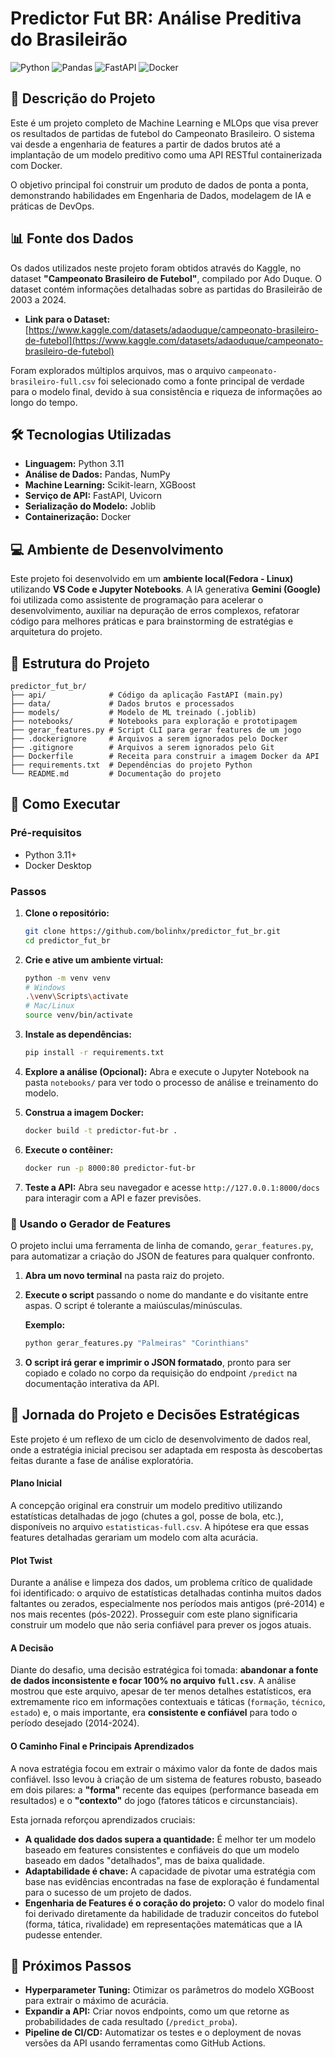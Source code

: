 # Predictor Fut BR: Análise Preditiva do Brasileirão

![Python](https://img.shields.io/badge/Python-3.11-3776AB?style=for-the-badge&logo=python)
![Pandas](https://img.shields.io/badge/Pandas-150458?style=for-the-badge&logo=pandas)
![FastAPI](https://img.shields.io/badge/FastAPI-005571?style=for-the-badge&logo=fastapi)
![Docker](https://img.shields.io/badge/Docker-2496ED?style=for-the-badge&logo=docker)

## 📖 Descrição do Projeto

Este é um projeto completo de Machine Learning e MLOps que visa prever os resultados de partidas de futebol do Campeonato Brasileiro. O sistema vai desde a engenharia de features a partir de dados brutos até a implantação de um modelo preditivo como uma API RESTful containerizada com Docker.

O objetivo principal foi construir um produto de dados de ponta a ponta, demonstrando habilidades em Engenharia de Dados, modelagem de IA e práticas de DevOps.

## 📊 Fonte dos Dados

Os dados utilizados neste projeto foram obtidos através do Kaggle, no dataset **"Campeonato Brasileiro de Futebol"**, compilado por Ado Duque. O dataset contém informações detalhadas sobre as partidas do Brasileirão de 2003 a 2024.

* **Link para o Dataset:** [https://www.kaggle.com/datasets/adaoduque/campeonato-brasileiro-de-futebol](https://www.kaggle.com/datasets/adaoduque/campeonato-brasileiro-de-futebol)

Foram explorados múltiplos arquivos, mas o arquivo `campeonato-brasileiro-full.csv` foi selecionado como a fonte principal de verdade para o modelo final, devido à sua consistência e riqueza de informações ao longo do tempo.

## 🛠️ Tecnologias Utilizadas

* **Linguagem:** Python 3.11
* **Análise de Dados:** Pandas, NumPy
* **Machine Learning:** Scikit-learn, XGBoost
* **Serviço de API:** FastAPI, Uvicorn
* **Serialização do Modelo:** Joblib
* **Containerização:** Docker
  
## 💻 Ambiente de Desenvolvimento

Este projeto foi desenvolvido em um **ambiente local(Fedora - Linux)** utilizando **VS Code e Jupyter Notebooks**. A IA generativa **Gemini (Google)** foi utilizada como assistente de programação para acelerar o desenvolvimento, auxiliar na depuração de erros complexos, refatorar código para melhores práticas e para brainstorming de estratégias e arquitetura do projeto.


## 📂 Estrutura do Projeto

```
predictor_fut_br/
├── api/              # Código da aplicação FastAPI (main.py)
├── data/             # Dados brutos e processados
├── models/           # Modelo de ML treinado (.joblib)
├── notebooks/        # Notebooks para exploração e prototipagem
├── gerar_features.py # Script CLI para gerar features de um jogo
├── .dockerignore     # Arquivos a serem ignorados pelo Docker
├── .gitignore        # Arquivos a serem ignorados pelo Git
├── Dockerfile        # Receita para construir a imagem Docker da API
├── requirements.txt  # Dependências do projeto Python
└── README.md         # Documentação do projeto
```

## 🚀 Como Executar

### Pré-requisitos

* Python 3.11+
* Docker Desktop

### Passos

1.  **Clone o repositório:**
    ```bash
    git clone https://github.com/bolinhx/predictor_fut_br.git
    cd predictor_fut_br
    ```

2.  **Crie e ative um ambiente virtual:**
    ```bash
    python -m venv venv
    # Windows
    .\venv\Scripts\activate
    # Mac/Linux
    source venv/bin/activate
    ```

3.  **Instale as dependências:**
    ```bash
    pip install -r requirements.txt
    ```

4.  **Explore a análise (Opcional):**
    Abra e execute o Jupyter Notebook na pasta `notebooks/` para ver todo o processo de análise e treinamento do modelo.

5.  **Construa a imagem Docker:**
    ```bash
    docker build -t predictor-fut-br .
    ```

6.  **Execute o contêiner:**
    ```bash
    docker run -p 8000:80 predictor-fut-br
    ```

7.  **Teste a API:**
    Abra seu navegador e acesse `http://127.0.0.1:8000/docs` para interagir com a API e fazer previsões.

### 🔧 Usando o Gerador de Features

O projeto inclui uma ferramenta de linha de comando, `gerar_features.py`, para automatizar a criação do JSON de features para qualquer confronto.

1.  **Abra um novo terminal** na pasta raiz do projeto.
2.  **Execute o script** passando o nome do mandante e do visitante entre aspas. O script é tolerante a maiúsculas/minúsculas.

    **Exemplo:**
    ```bash
    python gerar_features.py "Palmeiras" "Corinthians"
    ```

3.  **O script irá gerar e imprimir o JSON formatado**, pronto para ser copiado e colado no corpo da requisição do endpoint `/predict` na documentação interativa da API.


## 🧭 Jornada do Projeto e Decisões Estratégicas

Este projeto é um reflexo de um ciclo de desenvolvimento de dados real, onde a estratégia inicial precisou ser adaptada em resposta às descobertas feitas durante a fase de análise exploratória.

#### **Plano Inicial**
A concepção original era construir um modelo preditivo utilizando estatísticas detalhadas de jogo (chutes a gol, posse de bola, etc.), disponíveis no arquivo `estatisticas-full.csv`. A hipótese era que essas features detalhadas gerariam um modelo com alta acurácia.

#### **Plot Twist**
Durante a análise e limpeza dos dados, um problema crítico de qualidade foi identificado: o arquivo de estatísticas detalhadas continha muitos dados faltantes ou zerados, especialmente nos períodos mais antigos (pré-2014) e nos mais recentes (pós-2022). Prosseguir com este plano significaria construir um modelo que não seria confiável para prever os jogos atuais.

#### **A Decisão**
Diante do desafio, uma decisão estratégica foi tomada: **abandonar a fonte de dados inconsistente e focar 100% no arquivo `full.csv`**. A análise mostrou que este arquivo, apesar de ter menos detalhes estatísticos, era extremamente rico em informações contextuais e táticas (`formação`, `técnico`, `estado`) e, o mais importante, era **consistente e confiável** para todo o período desejado (2014-2024).

#### **O Caminho Final e Principais Aprendizados**
A nova estratégia focou em extrair o máximo valor da fonte de dados mais confiável. Isso levou à criação de um sistema de features robusto, baseado em dois pilares: a **"forma"** recente das equipes (performance baseada em resultados) e o **"contexto"** do jogo (fatores táticos e circunstanciais).

Esta jornada reforçou aprendizados cruciais:
* **A qualidade dos dados supera a quantidade:** É melhor ter um modelo baseado em features consistentes e confiáveis do que um modelo baseado em dados "detalhados", mas de baixa qualidade.
* **Adaptabilidade é chave:** A capacidade de pivotar uma estratégia com base nas evidências encontradas na fase de exploração é fundamental para o sucesso de um projeto de dados.
* **Engenharia de Features é o coração do projeto:** O valor do modelo final foi derivado diretamente da habilidade de traduzir conceitos do futebol (forma, tática, rivalidade) em representações matemáticas que a IA pudesse entender.

## 🔮 Próximos Passos

* **Hyperparameter Tuning:** Otimizar os parâmetros do modelo XGBoost para extrair o máximo de acurácia.
* **Expandir a API:** Criar novos endpoints, como um que retorne as probabilidades de cada resultado (`/predict_proba`).
* **Pipeline de CI/CD:** Automatizar os testes e o deployment de novas versões da API usando ferramentas como GitHub Actions.
